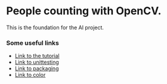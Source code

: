 # People counting with OpenCV.

This is the foundation for the AI project.

### Some useful links

* [Link to the tutorial](https://ubidots.com/blog/people-counting-with-opencv-python-and-ubidots/)
* [Link to unittesting](https://docs.python.org/3/library/unittest.html)
* [Link to packaging](https://packaging.python.org/tutorials/packaging-projects/)
* [Link to color](https://pypi.org/project/colorclass/)
